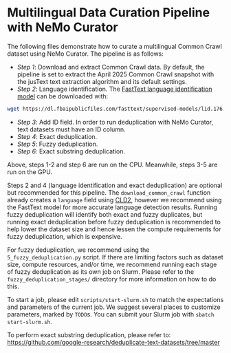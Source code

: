 # Multilingual Data Curation Pipeline with NeMo Curator

The following files demonstrate how to curate a multilingual Common Crawl dataset using NeMo Curator.
The pipeline is as follows:

- *Step 1*: Download and extract Common Crawl data. By default, the pipeline is set to extract the April 2025 Common Crawl snapshot with the jusText text extraction algorithm and its default settings.
- *Step 2*: Language identification. The [FastText language identification model](https://fasttext.cc/docs/en/language-identification.html) can be downloaded with:

```bash
wget https://dl.fbaipublicfiles.com/fasttext/supervised-models/lid.176.bin
```

- *Step 3*: Add ID field. In order to run deduplication with NeMo Curator, text datasets must have an ID column.
- *Step 4*: Exact deduplication.
- *Step 5*: Fuzzy deduplication.
- *Step 6*: Exact substring deduplication.

Above, steps 1-2 and step 6 are run on the CPU. Meanwhile, steps 3-5 are run on the GPU.

Steps 2 and 4 (language identification and exact deduplication) are optional but recommended for this pipeline. The `download_common_crawl` function already creates a `language` field using [CLD2](https://github.com/CLD2Owners/cld2), however we recommend using the FastText model for more accurate language detection results. Running fuzzy deduplication will identify both exact and fuzzy duplicates, but running exact deduplication before fuzzy deduplication is recommended to help lower the dataset size and hence lessen the compute requirements for fuzzy deduplication, which is expensive.

For fuzzy deduplication, we recommend using the `5_fuzzy_deduplication.py` script.
If there are limiting factors such as dataset size, compute resources, and/or time, we recommend running each stage of fuzzy deduplication as its own job on Slurm.
Please refer to the `fuzzy_deduplication_stages/` directory for more information on how to do this.

To start a job, please edit `scripts/start-slurm.sh` to match the expectations and parameters of the current job.
We suggest several places to customize parameters, marked by `TODO`s.
You can submit your Slurm job with `sbatch start-slurm.sh`.

To perform exact substring deduplication, please refer to: https://github.com/google-research/deduplicate-text-datasets/tree/master

